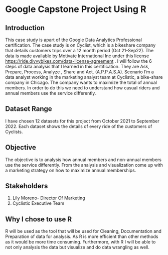 # Google Capstone Project Using R

## Introduction
This case study is apart of the Google Data Analytics Professional certification. The case study is on Cyclist, which is a bikeshare company that details customers trips over a 12 month period (Oct 21-Sep22). The data is made available by Motivate International Inc under this license https://ride.divvybikes.com/data-license-agreement . I will follow the 6 steps of data analysis that I learned in this certification. They are Ask, Prepare, Process, Analyze , Share and Act. (A.P.P.A.S.A).
Scenario
I’m a data analyst working in the marketing analyst team at Cyclistic, a bike-share company in Chicago. The company wants to maximize the total of annual members. In order to do this we need to understand how casual riders and annual members use the service differently.

## Dataset Range
I have chosen 12 datasets for this project from October 2021 to September 2022. Each dataset shows the details of every ride of the customers of Cyclists.

## Objective
The objective is to analysis how annual members and non-annual members use the service differently. From the analysis and visualization come up with a marketing strategy on how to maximize annual memberships.

## Stakeholders
1. Lily Moreno- Director Of Marketing
2. Cyclistic Executive Team

## Why I chose to use R 
R will be used as the tool that will be used for Cleaning, Documentation and Preparation of data for analysis. As R is more efficient than other methods as it would be more time consuming. Furthermore, with R I will be able to not only analysis the data but visualize and do data wrangling as well.

